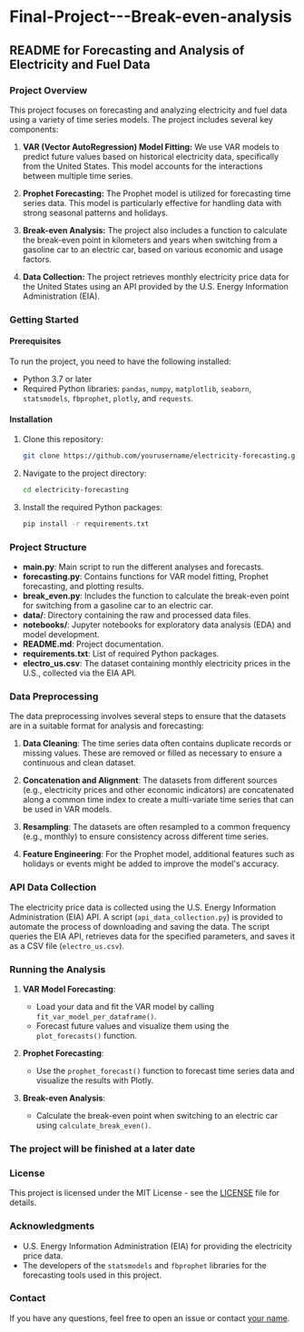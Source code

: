 # Final-Project---Break-even-analysis
## README for Forecasting and Analysis of Electricity and Fuel Data

### Project Overview
This project focuses on forecasting and analyzing electricity and fuel data using a variety of time series models. The project includes several key components:

1. **VAR (Vector AutoRegression) Model Fitting:** We use VAR models to predict future values based on historical electricity data, specifically from the United States. This model accounts for the interactions between multiple time series.
   
2. **Prophet Forecasting:** The Prophet model is utilized for forecasting time series data. This model is particularly effective for handling data with strong seasonal patterns and holidays.

3. **Break-even Analysis:** The project also includes a function to calculate the break-even point in kilometers and years when switching from a gasoline car to an electric car, based on various economic and usage factors.

4. **Data Collection:** The project retrieves monthly electricity price data for the United States using an API provided by the U.S. Energy Information Administration (EIA).

### Getting Started

#### Prerequisites
To run the project, you need to have the following installed:
- Python 3.7 or later
- Required Python libraries: `pandas`, `numpy`, `matplotlib`, `seaborn`, `statsmodels`, `fbprophet`, `plotly`, and `requests`.

#### Installation
1. Clone this repository:
   ```bash
   git clone https://github.com/yourusername/electricity-forecasting.git
   ```
2. Navigate to the project directory:
   ```bash
   cd electricity-forecasting
   ```
3. Install the required Python packages:
   ```bash
   pip install -r requirements.txt
   ```

### Project Structure
- **main.py**: Main script to run the different analyses and forecasts.
- **forecasting.py**: Contains functions for VAR model fitting, Prophet forecasting, and plotting results.
- **break_even.py**: Includes the function to calculate the break-even point for switching from a gasoline car to an electric car.
- **data/**: Directory containing the raw and processed data files.
- **notebooks/**: Jupyter notebooks for exploratory data analysis (EDA) and model development.
- **README.md**: Project documentation.
- **requirements.txt**: List of required Python packages.
- **electro_us.csv**: The dataset containing monthly electricity prices in the U.S., collected via the EIA API.

### Data Preprocessing

The data preprocessing involves several steps to ensure that the datasets are in a suitable format for analysis and forecasting:

1. **Data Cleaning**: The time series data often contains duplicate records or missing values. These are removed or filled as necessary to ensure a continuous and clean dataset.
   
2. **Concatenation and Alignment**: The datasets from different sources (e.g., electricity prices and other economic indicators) are concatenated along a common time index to create a multi-variate time series that can be used in VAR models.

3. **Resampling**: The datasets are often resampled to a common frequency (e.g., monthly) to ensure consistency across different time series.

4. **Feature Engineering**: For the Prophet model, additional features such as holidays or events might be added to improve the model's accuracy.

### API Data Collection

The electricity price data is collected using the U.S. Energy Information Administration (EIA) API. A script (`api_data_collection.py`) is provided to automate the process of downloading and saving the data. The script queries the EIA API, retrieves data for the specified parameters, and saves it as a CSV file (`electro_us.csv`).

### Running the Analysis

1. **VAR Model Forecasting**:
   - Load your data and fit the VAR model by calling `fit_var_model_per_dataframe()`.
   - Forecast future values and visualize them using the `plot_forecasts()` function.

2. **Prophet Forecasting**:
   - Use the `prophet_forecast()` function to forecast time series data and visualize the results with Plotly.

3. **Break-even Analysis**:
   - Calculate the break-even point when switching to an electric car using `calculate_break_even()`.


### The project will be finished at a later date 


### License
This project is licensed under the MIT License - see the [LICENSE](LICENSE) file for details.

### Acknowledgments
- U.S. Energy Information Administration (EIA) for providing the electricity price data.
- The developers of the `statsmodels` and `fbprophet` libraries for the forecasting tools used in this project.

### Contact
If you have any questions, feel free to open an issue or contact [your name](mailto:your.email@example.com).
